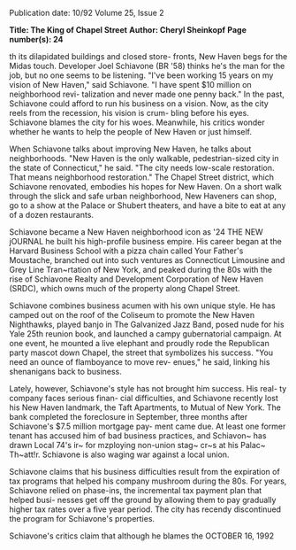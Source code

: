 Publication date: 10/92
Volume 25, Issue 2

**Title: The King of Chapel Street**
**Author: Cheryl Sheinkopf**
**Page number(s): 24**

th its dilapidated buildings and closed store-
fronts, New Haven begs for the Midas touch. 
Developer Joel Schiavone (BR '58) thinks he's 
the man for the job, but no one seems to be listening. "I've 
been working 15 years on my vision of New Haven," said 
Schiavone. "I have spent $10 million on neighborhood revi-
talization and never made one penny back." In the past, 
Schiavone could afford to run his business on a vision. 
Now, as the city reels from the recession, his vision is crum-
bling before his eyes. Schiavone blames the city for his woes. 
Meanwhile, his critics wonder whether he wants to help the 
people of New Haven or just himself. 

When Schiavone talks about improving New Haven, 
he talks about neighborhoods. "New Haven is the only 
walkable, pedestrian-sized city in the state of Connecticut," 
he said. "The city needs low-scale restoration. That means 
neighborhood restoration." The Chapel Street district, 
which Schiavone renovated, embodies his hopes for New 
Haven. On a short walk through the slick and safe urban 
neighborhood, New Haveners can shop, go to a show at the 
Palace or Shubert theaters, and have a bite to eat at any of a 
dozen restaurants. 

Schiavone became a New Haven neighborhood icon as 
'24 THE NEW jOURNAL 
he built his high-profile business empire. His career began 
at the Harvard Business School with a pizza chain called 
Your Father's Moustache, branched out into such ventures 
as Connecticut Limousine and Grey Line Tran~rtation of 
New York, and peaked during the 80s with the rise of 
Schiavone Realty and Development Corporation of New 
Haven (SRDC), which owns much of the property along 
Chapel Street. 

Schiavone combines business acumen with his own 
unique style. He has camped out on the roof of the 
Coliseum to promote the New Haven Nighthawks, played 
banjo in The Galvanized Jazz Band, posed nude for his Yale 
25th reunion book, and launched a campy gubernatorial 
campaign. At one event, he mounted a live elephant and 
proudly rode the Republican party mascot down Chapel, 
the street that symbolizes his 
success. "You need an ounce of 
flamboyance to move rev-
enues," he said, linking his 
shenanigans back to business. 

Lately, 
however, 
Schiavone's style has not 
brought him success. His real-
ty company faces serious finan-
cial difficulties, and Schiavone 
recently lost his New Haven 
landmark, 
the 
Taft 
Apartments, to Mutual of New 
York. The bank completed the 
foreclosure in September, 
three months after Schiavone's 
$7.5 million mortgage pay-
ment came due. At least one 
former tenant has accused him 
of bad business practices, and 
Schiavon~ has drawn Local 74's ir~ for mzploying non-union stag~ cr~s at his Palac~ Th~att!r. Schiavone is also waging war 
against a local union. 

Schiavone claims that his business difficulties result from 
the expiration of tax programs that helped his company 
mushroom during the 80s. For years, Schiavone relied on 
phase-ins, the incremental tax payment plan that helped busi-
nesses get off the ground by allowing them to pay gradually 
higher tax rates over a five year period. The city has recendy 
discontinued the program for Schiavone's properties. 

Schiavone's critics claim that although he blames the
OCTOBER 16, 1992